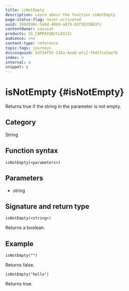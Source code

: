 ```yaml
---
title: isNotEmpty
description: Learn about the function isNotEmpty
page-status-flag: never-activated
uuid: 269d590c-5a6d-40b9-a879-02f5033863fc
contentOwner: sauviat
products: SG_CAMPAIGN/CLASSIC
audience: rns
content-type: reference
topic-tags: journeys
discoiquuid: 5df34f55-135a-4ea8-afc2-f9427ce5ae7b
index: n
internal: n
snippet: y
---
```


# isNotEmpty {#isNotEmpty}

Returns true if the string in the parameter is not empty.

## Category

String

## Function syntax

`isNotEmpty(<parameters>)`

## Parameters

* string

## Signature and return type

`isNotEmpty(<string>)`

Returns a boolean.

## Example

`isNotEmpty("")`

Returns false.

`isNotEmpty("hello")`

Returns true.

